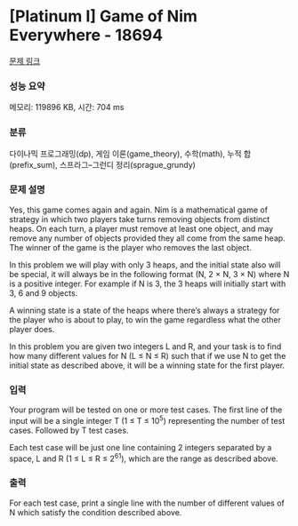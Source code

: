 # [Platinum I] Game of Nim Everywhere - 18694 

[문제 링크](https://www.acmicpc.net/problem/18694) 

### 성능 요약

메모리: 119896 KB, 시간: 704 ms

### 분류

다이나믹 프로그래밍(dp), 게임 이론(game_theory), 수학(math), 누적 합(prefix_sum), 스프라그–그런디 정리(sprague_grundy)

### 문제 설명

<p>Yes, this game comes again and again. Nim is a mathematical game of strategy in which two players take turns removing objects from distinct heaps. On each turn, a player must remove at least one object, and may remove any number of objects provided they all come from the same heap. The winner of the game is the player who removes the last object.</p>

<p>In this problem we will play with only 3 heaps, and the initial state also will be special, it will always be in the following format (N, 2 × N, 3 × N) where N is a positive integer. For example if N is 3, the 3 heaps will initially start with 3, 6 and 9 objects.</p>

<p>A winning state is a state of the heaps where there’s always a strategy for the player who is about to play, to win the game regardless what the other player does.</p>

<p>In this problem you are given two integers L and R, and your task is to find how many different values for N (L ≤ N ≤ R) such that if we use N to get the initial state as described above, it will be a winning state for the first player.</p>

### 입력 

 <p>Your program will be tested on one or more test cases. The first line of the input will be a single integer T (1 ≤ T ≤ 10<sup>5</sup>) representing the number of test cases. Followed by T test cases.</p>

<p>Each test case will be just one line containing 2 integers separated by a space, L and R (1 ≤ L ≤ R ≤ 2<sup>61</sup>), which are the range as described above.</p>

### 출력 

 <p>For each test case, print a single line with the number of different values of N which satisfy the condition described above.</p>

